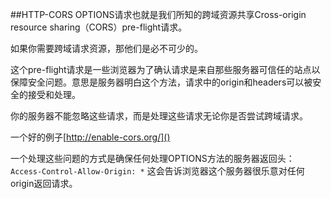 ##HTTP-CORS
OPTIONS请求也就是我们所知的跨域资源共享Cross-origin resource sharing（CORS）pre-flight请求。

如果你需要跨域请求资源，那他们是必不可少的。

这个pre-flight请求是一些浏览器为了确认请求是来自那些服务器可信任的站点以保障安全问题。意思是服务器明白这个方法，请求中的origin和headers可以被安全的接受和处理。

你的服务器不能忽略这些请求，而是处理这些请求无论你是否尝试跨域请求。

一个好的例子[http://enable-cors.org/]()

一个处理这些问题的方式是确保任何处理OPTIONS方法的服务器返回头：
`Access-Control-Allow-Origin: *`
这会告诉浏览器这个服务器很乐意对任何origin返回请求。
